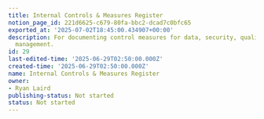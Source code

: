 ```yaml
---
title: Internal Controls & Measures Register
notion_page_id: 221d6625-c679-80fa-bbc2-dcad7c0bfc65
exported_at: '2025-07-02T18:45:00.434907+00:00'
description: For documenting control measures for data, security, quality, and environmental
  management.
id: 29
last-edited-time: '2025-06-29T02:50:00.000Z'
created-time: '2025-06-29T02:50:00.000Z'
name: Internal Controls & Measures Register
owner:
- Ryan Laird
publishing-status: Not started
status: Not started
---
```


